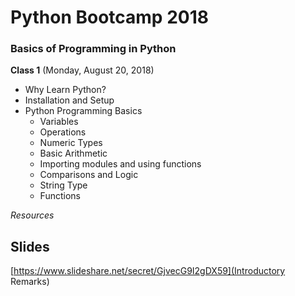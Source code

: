 # Python Bootcamp 2018

### Basics of Programming in Python

**Class 1** (Monday, August 20, 2018)

- Why Learn Python?
- Installation and Setup
- Python Programming Basics
  -	Variables
  - Operations
  - Numeric Types
  - Basic Arithmetic
  -	Importing modules and using functions
  -	Comparisons and Logic
  - String Type
  -	Functions

*Resources*

Slides
------
[https://www.slideshare.net/secret/GjvecG9I2gDX59](Introductory Remarks)

 
